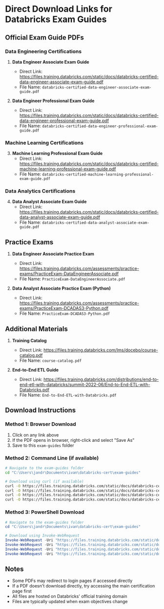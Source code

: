 # Direct Download Links for Databricks Exam Guides

## Official Exam Guide PDFs

### Data Engineering Certifications

1. **Data Engineer Associate Exam Guide**
   - Direct Link: https://files.training.databricks.com/static/docs/databricks-certified-data-engineer-associate-exam-guide.pdf
   - File Name: `databricks-certified-data-engineer-associate-exam-guide.pdf`

2. **Data Engineer Professional Exam Guide**
   - Direct Link: https://files.training.databricks.com/static/docs/databricks-certified-data-engineer-professional-exam-guide.pdf
   - File Name: `databricks-certified-data-engineer-professional-exam-guide.pdf`

### Machine Learning Certifications

3. **Machine Learning Professional Exam Guide**
   - Direct Link: https://files.training.databricks.com/static/docs/databricks-certified-machine-learning-professional-exam-guide.pdf
   - File Name: `databricks-certified-machine-learning-professional-exam-guide.pdf`

### Data Analytics Certifications

4. **Data Analyst Associate Exam Guide**
   - Direct Link: https://files.training.databricks.com/static/docs/databricks-certified-data-analyst-associate-exam-guide.pdf
   - File Name: `databricks-certified-data-analyst-associate-exam-guide.pdf`

## Practice Exams

1. **Data Engineer Associate Practice Exam**
   - Direct Link: https://files.training.databricks.com/assessments/practice-exams/PracticeExam-DataEngineerAssociate.pdf
   - File Name: `PracticeExam-DataEngineerAssociate.pdf`

2. **Data Analyst Associate Practice Exam (Python)**
   - Direct Link: https://files.training.databricks.com/assessments/practice-exams/PracticeExam-DCADAS3-Python.pdf
   - File Name: `PracticeExam-DCADAS3-Python.pdf`

## Additional Materials

1. **Training Catalog**
   - Direct Link: https://files.training.databricks.com/lms/docebo/course-catalog.pdf
   - File Name: `course-catalog.pdf`

2. **End-to-End ETL Guide**
   - Direct Link: https://files.training.databricks.com/distributions/end-to-end-etl-with-databricks/summit-2022-06/End-to-End-ETL-with-Databricks.pdf
   - File Name: `End-to-End-ETL-with-Databricks.pdf`

## Download Instructions

### Method 1: Browser Download
1. Click on any link above
2. If the PDF opens in browser, right-click and select "Save As"
3. Save to this `exam-guides` folder

### Method 2: Command Line (if available)
```bash
# Navigate to the exam-guides folder
cd "C:\Users\jandr\Documents\ivan\databricks-cert\exam-guides"

# Download using curl (if available)
curl -O https://files.training.databricks.com/static/docs/databricks-certified-data-engineer-associate-exam-guide.pdf
curl -O https://files.training.databricks.com/static/docs/databricks-certified-data-engineer-professional-exam-guide.pdf
curl -O https://files.training.databricks.com/static/docs/databricks-certified-machine-learning-professional-exam-guide.pdf
curl -O https://files.training.databricks.com/static/docs/databricks-certified-data-analyst-associate-exam-guide.pdf
```

### Method 3: PowerShell Download
```powershell
# Navigate to the exam-guides folder
cd "C:\Users\jandr\Documents\ivan\databricks-cert\exam-guides"

# Download using Invoke-WebRequest
Invoke-WebRequest -Uri "https://files.training.databricks.com/static/docs/databricks-certified-data-engineer-associate-exam-guide.pdf" -OutFile "databricks-certified-data-engineer-associate-exam-guide.pdf"
Invoke-WebRequest -Uri "https://files.training.databricks.com/static/docs/databricks-certified-data-engineer-professional-exam-guide.pdf" -OutFile "databricks-certified-data-engineer-professional-exam-guide.pdf"
Invoke-WebRequest -Uri "https://files.training.databricks.com/static/docs/databricks-certified-machine-learning-professional-exam-guide.pdf" -OutFile "databricks-certified-machine-learning-professional-exam-guide.pdf"
Invoke-WebRequest -Uri "https://files.training.databricks.com/static/docs/databricks-certified-data-analyst-associate-exam-guide.pdf" -OutFile "databricks-certified-data-analyst-associate-exam-guide.pdf"
```

## Notes

- Some PDFs may redirect to login pages if accessed directly
- If a PDF doesn't download directly, try accessing the main certification page first
- All files are hosted on Databricks' official training domain
- Files are typically updated when exam objectives change